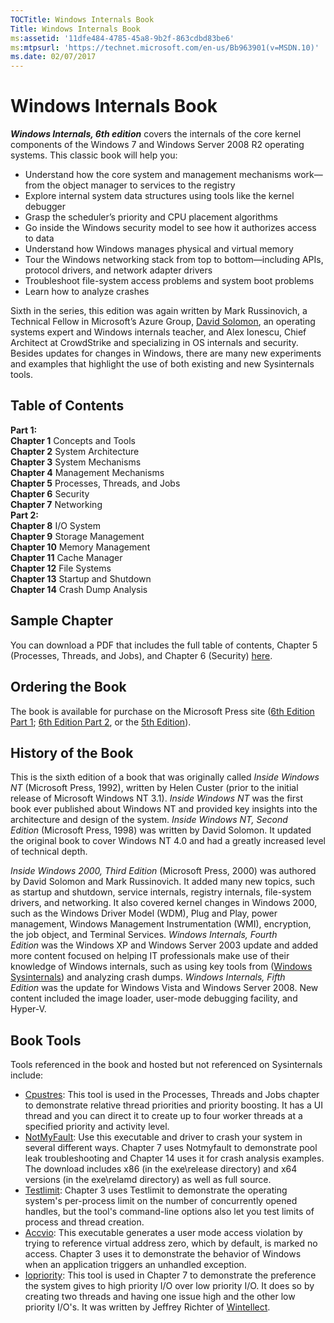```yaml
--- 
TOCTitle: Windows Internals Book
Title: Windows Internals Book
ms:assetid: '11dfe484-4785-45a8-9b2f-863cdbd83be6'
ms:mtpsurl: 'https://technet.microsoft.com/en-us/Bb963901(v=MSDN.10)'
ms.date: 02/07/2017
---
```


Windows Internals Book
======================

***Windows Internals, 6th edition*** covers the internals of the core
kernel components of the Windows 7 and Windows Server 2008 R2 operating
systems. This classic book will help you:
-   Understand how the core system and management mechanisms work—from
    the object manager to services to the registry
-   Explore internal system data structures using tools like the kernel
    debugger
-   Grasp the scheduler’s priority and CPU placement algorithms
-   Go inside the Windows security model to see how it authorizes access
    to data
-   Understand how Windows manages physical and virtual memory
-   Tour the Windows networking stack from top to bottom—including APIs,
    protocol drivers, and network adapter drivers
-   Troubleshoot file-system access problems and system boot problems
-   Learn how to analyze crashes

Sixth in the series, this edition was again written by Mark Russinovich,
a Technical Fellow in Microsoft’s Azure Group, [David
Solomon](http://www.solsem.com/), an operating systems expert and
Windows internals teacher, and Alex Ionescu, Chief Architect at
CrowdStrike and specializing in OS internals and security. Besides
updates for changes in Windows, there are many new experiments and
examples that highlight the use of both existing and new Sysinternals
tools.

## Table of Contents

**Part 1:**  
**Chapter 1** Concepts and Tools   
**Chapter 2** System Architecture   
**Chapter 3** System Mechanisms   
**Chapter 4** Management Mechanisms   
**Chapter 5** Processes, Threads, and Jobs   
**Chapter 6** Security   
**Chapter 7** Networking  
**Part 2:**  
**Chapter 8**  I/O System  
**Chapter 9**  Storage Management  
**Chapter 10** Memory Management  
**Chapter 11** Cache Manager  
**Chapter 12** File Systems  
**Chapter 13** Startup and Shutdown  
**Chapter 14** Crash Dump Analysis

## Sample Chapter

You can download a PDF that includes the full table of contents, Chapter 5 (Processes, Threads, and Jobs), and Chapter 6 (Security)
[here](https://download.microsoft.com/download/1/4/0/14045a9e-c978-47d1-954b-92b9fd877995/97807356648739_samplechapters.pdf).

## Ordering the Book

The book is available for purchase on the Microsoft Press site ([6th Edition Part 1](https://www.microsoftpressstore.com/store/windows-internals-part-1-9780735648739);
[6th Edition Part 2](https://www.microsoftpressstore.com/store/windows-internals-part-2-9780735665873),
or the [5th Edition](https://www.microsoftpressstore.com/store/windows-internals-9780735630277)).

## History of the Book 

This is the sixth edition of a book that was originally called *Inside
Windows NT* (Microsoft Press, 1992), written by Helen Custer (prior to
the initial release of Microsoft Windows NT 3.1). *Inside Windows
NT* was the first book ever published about Windows NT and provided key
insights into the architecture and design of the system. *Inside Windows
NT, Second Edition* (Microsoft Press, 1998) was written by David
Solomon. It updated the original book to cover Windows NT 4.0 and had a
greatly increased level of technical depth.

*Inside Windows 2000, Third Edition* (Microsoft Press, 2000) was
authored by David Solomon and Mark Russinovich. It added many new
topics, such as startup and shutdown, service internals, registry
internals, file-system drivers, and networking. It also covered kernel
changes in Windows 2000, such as the Windows Driver Model (WDM), Plug
and Play, power management, Windows Management Instrumentation (WMI),
encryption, the job object, and Terminal Services. *Windows Internals,
Fourth Edition* was the Windows XP and Windows Server 2003 update and
added more content focused on helping IT professionals make use of their
knowledge of Windows internals, such as using key tools from ([Windows
Sysinternals](~/index.md))
and analyzing crash dumps. *Windows Internals, Fifth Edition* was the
update for Windows Vista and Windows Server 2008. New content included
the image loader, user-mode debugging facility, and Hyper-V.

## Book Tools

Tools referenced in the book and hosted but not referenced on
Sysinternals include:

-   [Cpustres](https://download.sysinternals.com/files/CPUSTRES.zip):
    This tool is used in the Processes, Threads and Jobs chapter to
    demonstrate relative thread priorities and priority boosting. It has
    a UI thread and you can direct it to create up to four worker
    threads at a specified priority and activity level.
-   [NotMyFault](https://download.sysinternals.com/files/NotMyFault.zip):
    Use this executable and driver to crash your system in several
    different ways. Chapter 7 uses Notmyfault to demonstrate pool leak
    troubleshooting and Chapter 14 uses it for crash analysis examples.
    The download includes x86 (in the exe\\release directory) and x64
    versions (in the exe\\relamd directory) as well as full source.
-   [Testlimit](https://download.sysinternals.com/files/TestLimit.zip):
    Chapter 3 uses Testlimit to demonstrate the operating system's
    per-process limit on the number of concurrently opened handles, but
    the tool's command-line options also let you test limits of process
    and thread creation.
-   [Accvio](https://download.sysinternals.com/files/AccVio.zip): This
    executable generates a user mode access violation by trying to
    reference virtual address zero, which by default, is marked no
    access. Chapter 3 uses it to demonstrate the behavior of Windows
    when an application triggers an unhandled exception.
-   [Iopriority](https://download.sysinternals.com/files/iopriority.zip):
    This tool is used in Chapter 7 to demonstrate the preference the
    system gives to high priority I/O over low priority I/O. It does so
    by creating two threads and having one issue high and the other low
    priority I/O's. It was written by Jeffrey Richter
    of [Wintellect](http://wintellect.com/).